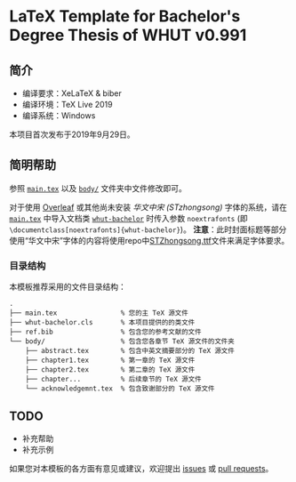 # LaTeX Template for Bachelor's Degree Thesis of WHUT v0.991

## 简介

- 编译要求：XeLaTeX & biber
- 编译环境：TeX Live 2019
- 编译系统：Windows

本项目首次发布于2019年9月29日。

## 简明帮助

参照 [`main.tex`](main.tex) 以及 [`body/`](body/) 文件夹中文件修改即可。

对于使用 [Overleaf](https://www.overleaf.com/) 或其他尚未安装 *华文中宋 (STzhongsong)* 字体的系统，请在 [`main.tex`](main.tex) 中导入文档类 [`whut-bachelor`](whut-bachelor.cls) 时传入参数 `noextrafonts`
(即 `\documentclass[noextrafonts]{whut-bachelor}`)。
**注意**：此时封面标题等部分使用“华文中宋”字体的内容将使用repo中[STZhongsong.ttf](./blob/master/STZhongsong.ttf)文件来满足字体要求。

### 目录结构

本模板推荐采用的文件目录结构：
```
.
├── main.tex                % 您的主 TeX 源文件
├── whut-bachelor.cls       % 本项目提供的的类文件
├── ref.bib                 % 包含您的参考文献的文件
└── body/                   % 包含您各章节 TeX 源文件的文件夹
    ├── abstract.tex        % 包含中英文摘要部分的 TeX 源文件
    ├── chapter1.tex        % 第一章的 TeX 源文件
    ├── chapter2.tex        % 第二章的 TeX 源文件
    ├── chapter...          % 后续章节的 TeX 源文件
    └── acknowledgemnt.tex  % 包含致谢部分的 TeX 源文件
```

## TODO

- 补充帮助
- 补充示例

如果您对本模板的各方面有意见或建议，欢迎提出 [issues](https://github.com/Markhng/WHUT-Bachelor/issues) 或 [pull requests](https://github.com/Markhng/WHUT-Bachelor/pulls)。